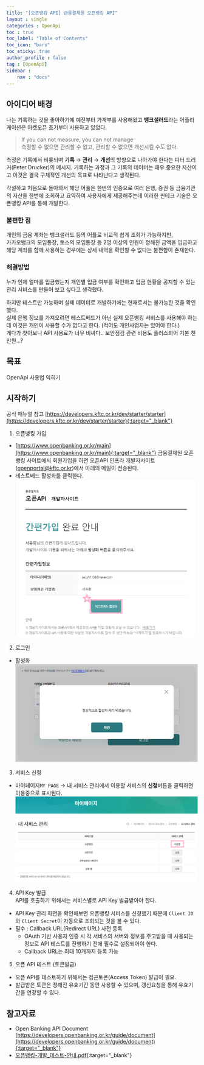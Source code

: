 ```yaml
---
title: "[오픈뱅킹 API] 금융결제원 오픈뱅킹 API"
layout : single
categories : OpenApi
toc : true
toc_label: "Table of Contents"
toc_icon: "bars"
toc_sticky: true
author_profile : false
tag : [OpenApi]
sidebar :
    nav : "docs"
---
```


## 아이디어 배경
나는 기록하는 것을 좋아하기에 예전부터 가계부를 사용해왔고 **뱅크샐러드**라는 어플리케이션은 마켓오픈 초기부터 사용하고 있었다.

> If you can not measure, you can not manage  
> 측정할 수 없으면 관리할 수 없고, 관리할 수 없으면 개선시킬 수도 없다.

측정은 기록에서 비롯되며 **기록** → **관리** → **개선**의 방향으로 나아가야 한다는 피터 드러커(Peter Drucker)의 메시지. 기록하는 과정과 그 기록의 데이터는 매우 중요한 자산이고 이것은 결국 구체적인 개선의 목표로 나타난다고 생각된다.

각설하고 처음으로 돌아와서
해당 어플은 한번의 인증으로 여러 은행, 증권 등 금융기관의 자산을 한번에 조회하고 요약하여 사용자에게 제공해주는데 이러한 핀테크 기술은 오픈뱅킹 API를 통해 개발한다.


### 불편한 점
개인의 금융 계좌는 뱅크샐러드 등의 어플로 비교적 쉽게 조회가 가능하지만,  
카카오뱅크의 모임통장, 토스의 모임통장 등 2명 이상의 인원이 정해진 금액을 입금하고 해당 계좌를 함께 사용하는 경우에는 상세 내역을 확인할 수 없다는 불편함이 존재한다.

### 해결방법
누가 언제 얼마를 입금했는지 개인별 입금 여부를 확인하고 입금 현황을 공지할 수 있는 관리 서비스를 만들어 보고 싶다고 생각했다.

하지만 테스트만 가능하며 실제 데이터로 개발하기에는 현재로서는 불가능한 것을 확인했다.  
실제 은행 정보를 가져오려면 테스트베드가 아닌 실제 오픈뱅킹 서비스를 사용해야 하는데 이것은 개인이 사용할 수가 없다고 한다. (적어도 개인사업자는 있어야 한다.)  
게다가 찾아보니 API 사용료가 너무 비싸다.. 보안점검 관련 비용도 플러스되어 기본 천만원...?


## 목표
OpenApi 사용법 익히기

## 시작하기
공식 매뉴얼 참고 [https://developers.kftc.or.kr/dev/starter/starter](https://developers.kftc.or.kr/dev/starter/starter){:target="_blank"}

1. 오픈뱅킹 가입
- [https://www.openbanking.or.kr/main](https://www.openbanking.or.kr/main){:target="_blank"}
금융결제원 오픈뱅킹 사이트에서 회원가입을 하면 오픈API 인프라 개발자사이트(openportal@kftc.or.kr)에서 아래의 메일이 전송된다.
- 테스트베드 활성화를 클릭한다.
![images](/images/2022-08-11-open-api/open-api1.png)

2. 로그인
- 활성화
![images](/images/2022-08-11-open-api/open-api2.png)

3. 서비스 신청
- 마이페이지`MY PAGE` → 내 서비스 관리에서 이용할 서비스의 **신청**버튼을 클릭하면 이용중으로 표시된다.
![images](/images/2022-08-11-open-api/open-api3.png)

4. API Key 발급  
API를 호출하기 위해서는 서비스별로 API Key 발급받아야 한다.
- API Key 관리 화면을 확인해보면 오픈뱅킹 서비스를 신청했기 때문에 `Client ID`와 `Client Secret`이 자동으로 조회되는 것을 볼 수 있다.
- 필수 : Callback URL(Redirect URL) 사전 등록
  - OAuth 기반 사용자 인증 시 각 서비스의 서버와 정보를 주고받을 때 사용되는 정보로 API 테스트를 진행하기 전에 필수로 설정되어야 한다.
  - Callback URL는 최대 10개까지 등록 가능

5. 오픈 API 테스트 (토큰발급)
- 오픈 API를 테스트하기 위해서는 접근토큰(Access Token) 발급이 필요.
- 발급받은 토큰은 정해진 유효기간 동안 사용할 수 있으며, 갱신요청을 통해 유효기간을 연장할 수 있다.


## 참고자료
- Open Banking API Document
[https://developers.openbanking.or.kr/guide/document](https://developers.openbanking.or.kr/guide/document){:target="_blank"}
- [오픈뱅킹-개발_테스트-안내.pdf](/files/2022-08-11-open-api/오픈뱅킹-개발_테스트-안내.pdf){:target="_blank"}